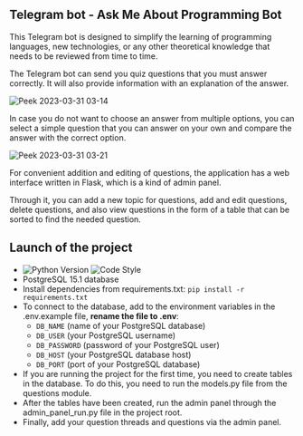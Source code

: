 ## Telegram bot - Ask Me About Programming Bot

This Telegram bot is designed to simplify the learning of programming languages, new technologies, or any other theoretical knowledge that needs to be reviewed from time to time.

The Telegram bot can send you quiz questions that you must answer correctly. It will also provide information with an explanation of the answer.

![Peek 2023-03-31 03-14](https://user-images.githubusercontent.com/84034483/228993102-3f2cb30e-c56a-4c94-bcf8-c247a35a6aca.gif)


In case you do not want to choose an answer from multiple options, you can select a simple question that you can answer on your own and compare the answer with the correct option.

![Peek 2023-03-31 03-21](https://user-images.githubusercontent.com/84034483/228993182-64e12f8a-9c8f-4db5-a36c-3fc1e76c67ff.gif)

For convenient addition and editing of questions, the application has a web interface written in Flask, which is a kind of admin panel.

Through it, you can add a new topic for questions, add and edit questions, delete questions, and also view questions in the form of a table that can be sorted to find the needed question.

## Launch of the project

* ![Python Version](https://img.shields.io/badge/python-3.11-green) ![Code Style](https://img.shields.io/badge/code%20style-black-blue)
* PostgreSQL 15.1 database
* Install dependencies from requirements.txt: `pip install -r requirements.txt`
* To connect to the database, add to the environment variables in the .env.example file, **rename the file to .env**:
  - `DB_NAME` (name of your PostgreSQL database)
  - `DB_USER` (your PostgreSQL username)
  - `DB_PASSWORD` (password of your PostgreSQL user)
  - `DB_HOST` (your PostgreSQL database host)
  - `DB_PORT` (port of your PostgreSQL database)
* If you are running the project for the first time, you need to create tables in the database. To do this, you need to run the models.py file from the questions module.
* After the tables have been created, run the admin panel through the admin_panel_run.py file in the project root.
* Finally, add your question threads and questions via the admin panel.


